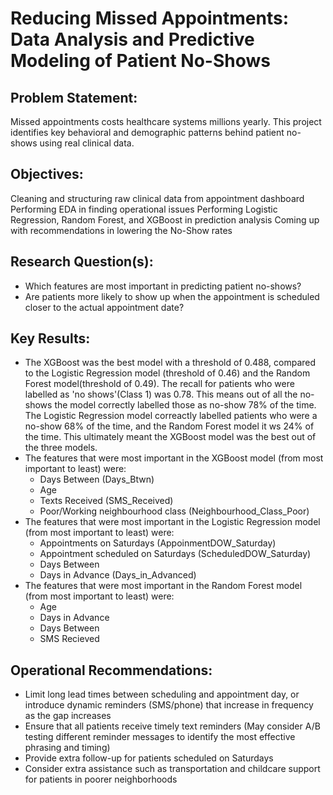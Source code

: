 # Reducing Missed Appointments: Data Analysis and Predictive Modeling of Patient No-Shows

## Problem Statement:
Missed appointments costs healthcare systems millions yearly. This project identifies key behavioral and demographic patterns behind patient no-shows using real clinical data.

## Objectives:
Cleaning and structuring raw clinical data from appointment dashboard
Performing EDA in finding operational issues
Performing Logistic Regression, Random Forest, and XGBoost in prediction analysis
Coming up with recommendations in lowering the No-Show rates

## Research Question(s):
* Which features are most important in predicting patient no-shows?
* Are patients more likely to show up when the appointment is scheduled closer to the actual appointment date?

## Key Results:
* The XGBoost was the best model with a threshold of 0.488, compared to the Logistic Regression model (threshold of 0.46) and the Random Forest model(threshold of 0.49). The recall for patients who were labelled as 'no shows'(Class 1) was 0.78. This means out of all the no-shows the model correctly labelled those as no-show 78% of the time. The Logistic Regression model correactly labelled patients who were a no-show 68% of the time, and the Random Forest model it ws 24% of the time. This ultimately meant the XGBoost model was the best out of the three models. 
* The features that were most important in the XGBoost model (from most important to least) were:
  * Days Between (Days_Btwn)
  * Age
  * Texts Received (SMS_Received)
  * Poor/Working neighbourhood class (Neighbourhood_Class_Poor)
* The features that were most important in the Logistic Regression model (from most important to least) were:
  * Appointments on Saturdays (AppoinmentDOW_Saturday)
  * Appointment scheduled on Saturdays (ScheduledDOW_Saturday)
  * Days Between 
  * Days in Advance (Days_in_Advanced)
* The features that were most important in the Random Forest model (from most important to least) were:
  * Age
  * Days in Advance 
  * Days Between
  * SMS Recieved

## Operational Recommendations:
* Limit long lead times between scheduling and appointment day, or introduce dynamic reminders (SMS/phone) that increase in frequency as the gap increases
* Ensure that all patients receive timely text reminders (May consider A/B testing different reminder messages to identify the most effective phrasing and timing)
* Provide extra follow-up for patients scheduled on Saturdays
* Consider extra assistance such as transportation and childcare support for patients in poorer neighborhoods
